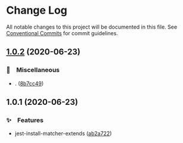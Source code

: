 # Change Log

All notable changes to this project will be documented in this file.
See [Conventional Commits](https://conventionalcommits.org) for commit guidelines.

## [1.0.2](https://github.com/bluelovers/ws-jest/compare/jest-install-matcher-extends@1.0.1...jest-install-matcher-extends@1.0.2) (2020-06-23)


### 🔖　Miscellaneous

* . ([8b7cc49](https://github.com/bluelovers/ws-jest/commit/8b7cc49d23a212c0f174c9d6aae3353aa0bbce90))





## 1.0.1 (2020-06-23)


### ✨　Features

* jest-install-matcher-extends ([ab2a722](https://github.com/bluelovers/ws-jest/commit/ab2a7228abe38a9c0ebb51d492c9dbcef27dc70b))
